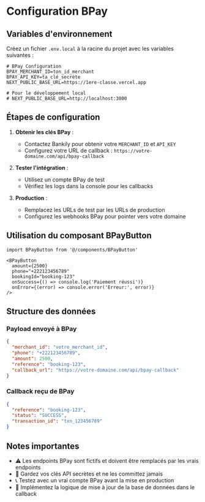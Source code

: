 # Configuration BPay

## Variables d'environnement

Créez un fichier `.env.local` à la racine du projet avec les variables suivantes :

```env
# BPay Configuration
BPAY_MERCHANT_ID=ton_id_merchant
BPAY_API_KEY=ta_clé_secrète
NEXT_PUBLIC_BASE_URL=https://1ere-classe.vercel.app

# Pour le développement local
# NEXT_PUBLIC_BASE_URL=http://localhost:3000
```

## Étapes de configuration

1. **Obtenir les clés BPay** :
   - Contactez Bankily pour obtenir votre `MERCHANT_ID` et `API_KEY`
   - Configurez votre URL de callback : `https://votre-domaine.com/api/bpay-callback`

2. **Tester l'intégration** :
   - Utilisez un compte BPay de test
   - Vérifiez les logs dans la console pour les callbacks

3. **Production** :
   - Remplacez les URLs de test par les URLs de production
   - Configurez les webhooks BPay pour pointer vers votre domaine

## Utilisation du composant BPayButton

```tsx
import BPayButton from '@/components/BPayButton'

<BPayButton
  amount={2500}
  phone="+222123456789"
  bookingId="booking-123"
  onSuccess={() => console.log('Paiement réussi')}
  onError={(error) => console.error('Erreur:', error)}
/>
```

## Structure des données

### Payload envoyé à BPay
```json
{
  "merchant_id": "votre_merchant_id",
  "phone": "+222123456789",
  "amount": 2500,
  "reference": "booking-123",
  "callback_url": "https://votre-domaine.com/api/bpay-callback"
}
```

### Callback reçu de BPay
```json
{
  "reference": "booking-123",
  "status": "SUCCESS",
  "transaction_id": "txn_123456789"
}
```

## Notes importantes

- ⚠️ Les endpoints BPay sont fictifs et doivent être remplacés par les vrais endpoints
- 🔐 Gardez vos clés API secrètes et ne les committez jamais
- 📞 Testez avec un vrai compte BPay avant la mise en production
- 🔄 Implémentez la logique de mise à jour de la base de données dans le callback 